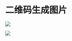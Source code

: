 # 二维码生成图片
![](file:////Users/vpjacob/Desktop/Demo/生成二维码图片/Snip20170605_3.png) 


![](file:////Users/vpjacob/Desktop/Demo/生成二维码图片/Snip20170605_4.png) 